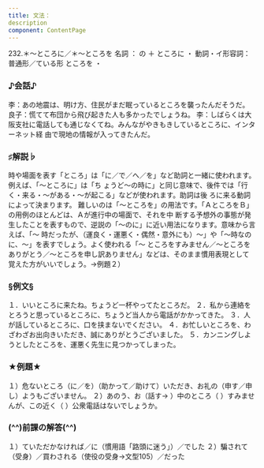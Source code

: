 ```yaml
---
title: 文法：
description
component: ContentPage
---
```



232.＊～ところに／＊～ところを
名詞 ： の ＋ ところに ・
動詞・イ形容詞： 普通形／ている形 ところを ・
### ♪会話♪
李：あの地震は、明け方、住民がまだ眠っているところを襲ったんだそうだ。 良子：慌てて布団から飛び起きた人も多かったでしょうね。
李：しばらくは大阪支社に電話しても通じなくてね。みんながやきもきしているところに、インターネット経 由で現地の情報が入ってきたんだ。
### ♯解説♭
時や場面を表す「ところ」は「に／で／へ／を」など助詞と一緒に使われます。例えば、「～ところに」は「ち ょうど～の時に」と同じ意味で、後件では「行く・来る・～がある・～が起こる」などが使われます。助詞は後 ろに来る動詞によって決まります。
難しいのは「～ところを」の用法です。「ＡところをＢ」の用例のほとんどは、Ａが進行中の場面で、それを中 断する予想外の事態が発生したことを表すもので、逆説の「～のに」に近い用法になります。意味から言えば、「～ 時だったが、（運良く・運悪く・偶然・意外にも）～」や「～時なのに、～」を表すでしょう。よく使われる「～ ところをすみません／～ところをありがとう／～ところを申し訳ありません」などは、そのまま慣用表現として 覚えた方がいいでしょう。→例題２）
### §例文§
１．いいところに来たね。ちょうど一杯やってたところだ。
２．私から連絡をとろうと思っているところに、ちょうど当人から電話がかかってきた。
３．人が話しているところに、口を挟まないでください。
４．お忙しいところを、わざわざお出向きいただき、誠にありがとうございました。
５．カンニングしようとしたところを、運悪く先生に見つかってしまった。
### ★例題★
１）危ないところ（に／を）（助かって／助けて）いただき、お礼の（申す／申し）ようもございません。
２）あのう、お（話す→ ）中のところ（ ）すみませんが、この近く（ ）公衆電話はないでしょうか。
### (^^)前課の解答(^^)
１）ていただかなければ／に（慣用語「路頭に迷う」）／でした
２）騙されて（受身）／買わされる（使役の受身→文型105）／だった
